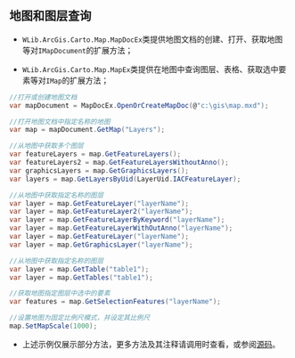 ## 地图和图层查询

* `WLib.ArcGis.Carto.Map.MapDocEx`类提供地图文档的创建、打开、获取地图等对`IMapDocument`的扩展方法；

* `WLib.ArcGis.Carto.Map.MapEx`类提供在地图中查询图层、表格、获取选中要素等对`IMap`的扩展方法；

```C#
//打开或创建地图文档
var mapDocument = MapDocEx.OpenOrCreateMapDoc(@"c:\gis\map.mxd");

//打开地图文档中指定名称的地图
var map = mapDocument.GetMap("Layers");
```

```C#
//从地图中获取多个图层
var featureLayers = map.GetFeatureLayers();
var featureLayers2 = map.GetFeatureLayersWithoutAnno();
var graphicsLayers = map.GetGraphicsLayers();
var layers = map.GetLayersByUid(LayerUid.IACFeatureLayer);

//从地图中获取指定名称的图层
var layer = map.GetFeatureLayer("layerName");
var layer = map.GetFeatureLayer2("layerName");
var layer = map.GetFeatureLayerByKeyword("layerName");
var layer = map.GetFeatureLayerWithOutAnno("layerName");
var layer = map.GetFeatureLayer("layerName");
var layer = map.GetGraphicsLayer("layerName");

//从地图中获取指定名称的图层
var layer = map.GetTable("table1");
var layer = map.GetTables("table1");

//获取地图指定图层中选中的要素
var features = map.GetSelectionFeatures("layerName");
```

```C#
//设置地图为固定比例尺模式，并设定其比例尺
map.SetMapScale(1000);
```

- 上述示例仅展示部分方法，更多方法及其注释请调用时查看，或参阅[源码]()。